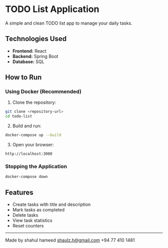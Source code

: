 # TODO List Application

A simple and clean TODO list app to manage your daily tasks.

## Technologies Used

- **Frontend:** React
- **Backend:** Spring Boot
- **Database:** SQL

## How to Run

### Using Docker (Recommended)

1. Clone the repository:
```bash
git clone <repository-url>
cd todo-list
```

2. Build and run:
```bash
docker-compose up --build
```

3. Open your browser:
```
http://localhost:3000
```

### Stopping the Application

```bash
docker-compose down
```

## Features

- Create tasks with title and description
- Mark tasks as completed
- Delete tasks
- View task statistics
- Reset counters

---

Made by shahul hameed
shaulz.h@gmail.com
+94 77 410 1481